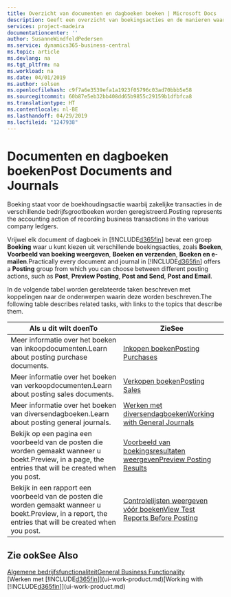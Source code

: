 ```yaml
---
title: Overzicht van documenten en dagboeken boeken | Microsoft Docs
description: Geeft een overzicht van boekingsacties en de manieren waarop u documenten en dagboeken kunt boeken.
services: project-madeira
documentationcenter: ''
author: SusanneWindfeldPedersen
ms.service: dynamics365-business-central
ms.topic: article
ms.devlang: na
ms.tgt_pltfrm: na
ms.workload: na
ms.date: 04/01/2019
ms.author: solsen
ms.openlocfilehash: c9f7a6e3539efa1a1923f05796c03ad70bbb5e58
ms.sourcegitcommit: 60b87e5eb32bb408dd65b9855c29159b1dfbfca8
ms.translationtype: HT
ms.contentlocale: nl-BE
ms.lasthandoff: 04/29/2019
ms.locfileid: "1247938"
---
```

# <a name="post-documents-and-journals"></a><span data-ttu-id="49561-103">Documenten en dagboeken boeken</span><span class="sxs-lookup"><span data-stu-id="49561-103">Post Documents and Journals</span></span>
<span data-ttu-id="49561-104">Boeking staat voor de boekhoudingsactie waarbij zakelijke transacties in de verschillende bedrijfsgrootboeken worden geregistreerd.</span><span class="sxs-lookup"><span data-stu-id="49561-104">Posting represents the accounting action of recording business transactions in the various company ledgers.</span></span>

<span data-ttu-id="49561-105">Vrijwel elk document of dagboek in [!INCLUDE[d365fin](includes/d365fin_md.md)] bevat een groep **Boeking** waar u kunt kiezen uit verschillende boekingsacties, zoals **Boeken**, **Voorbeeld van boeking weergeven**, **Boeken en verzenden**, **Boeken en e-mailen**.</span><span class="sxs-lookup"><span data-stu-id="49561-105">Practically every document and journal in [!INCLUDE[d365fin](includes/d365fin_md.md)] offers a **Posting** group from which you can choose between different posting actions, such as **Post**, **Preview Posting**, **Post and Send**, **Post and Email**.</span></span>

<span data-ttu-id="49561-106">In de volgende tabel worden gerelateerde taken beschreven met koppelingen naar de onderwerpen waarin deze worden beschreven.</span><span class="sxs-lookup"><span data-stu-id="49561-106">The following table describes related tasks, with links to the topics that describe them.</span></span>

| <span data-ttu-id="49561-107">Als u dit wilt doen</span><span class="sxs-lookup"><span data-stu-id="49561-107">To</span></span> | <span data-ttu-id="49561-108">Zie</span><span class="sxs-lookup"><span data-stu-id="49561-108">See</span></span> |
| --- | --- |
| <span data-ttu-id="49561-109">Meer informatie over het boeken van inkoopdocumenten.</span><span class="sxs-lookup"><span data-stu-id="49561-109">Learn about posting purchase documents.</span></span> |[<span data-ttu-id="49561-110">Inkopen boeken</span><span class="sxs-lookup"><span data-stu-id="49561-110">Posting Purchases</span></span>](ui-post-purchases.md) |
| <span data-ttu-id="49561-111">Meer informatie over het boeken van verkoopdocumenten.</span><span class="sxs-lookup"><span data-stu-id="49561-111">Learn about posting sales documents.</span></span> |[<span data-ttu-id="49561-112">Verkopen boeken</span><span class="sxs-lookup"><span data-stu-id="49561-112">Posting Sales</span></span>](ui-post-sales.md) |
| <span data-ttu-id="49561-113">Meer informatie over het boeken van diversendagboeken.</span><span class="sxs-lookup"><span data-stu-id="49561-113">Learn about posting general journals.</span></span> |[<span data-ttu-id="49561-114">Werken met diversendagboeken</span><span class="sxs-lookup"><span data-stu-id="49561-114">Working with General Journals</span></span>](ui-work-general-journals.md) |
| <span data-ttu-id="49561-115">Bekijk op een pagina een voorbeeld van de posten die worden gemaakt wanneer u boekt.</span><span class="sxs-lookup"><span data-stu-id="49561-115">Preview, in a page, the entries that will be created when you post.</span></span> |[<span data-ttu-id="49561-116">Voorbeeld van boekingsresultaten weergeven</span><span class="sxs-lookup"><span data-stu-id="49561-116">Preview Posting Results</span></span>](ui-how-preview-post-results.md) |
| <span data-ttu-id="49561-117">Bekijk in een rapport een voorbeeld van de posten die worden gemaakt wanneer u boekt.</span><span class="sxs-lookup"><span data-stu-id="49561-117">Preview, in a report, the entries that will be created when you post.</span></span> |[<span data-ttu-id="49561-118">Controlelijsten weergeven vóór boeken</span><span class="sxs-lookup"><span data-stu-id="49561-118">View Test Reports Before Posting</span></span>](ui-how-view-test-reports-posting.md) |

## <a name="see-also"></a><span data-ttu-id="49561-119">Zie ook</span><span class="sxs-lookup"><span data-stu-id="49561-119">See Also</span></span>
[<span data-ttu-id="49561-120">Algemene bedrijfsfunctionaliteit</span><span class="sxs-lookup"><span data-stu-id="49561-120">General Business Functionality</span></span>](ui-across-business-areas.md)  
<span data-ttu-id="49561-121">[Werken met [!INCLUDE[d365fin](includes/d365fin_md.md)]](ui-work-product.md)</span><span class="sxs-lookup"><span data-stu-id="49561-121">[Working with [!INCLUDE[d365fin](includes/d365fin_md.md)]](ui-work-product.md)</span></span>

